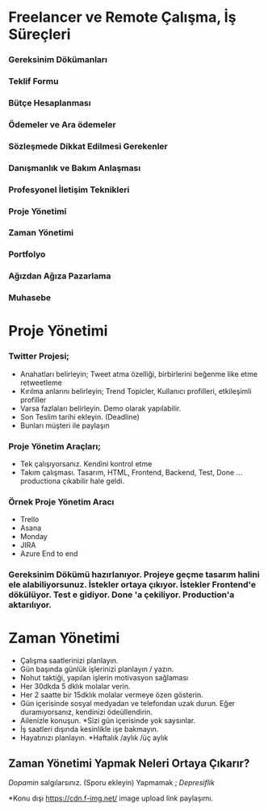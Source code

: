 # Freelancer ve Remote Çalışma, İş Süreçleri

### Gereksinim Dökümanları
### Teklif Formu
### Bütçe Hesaplanması
### Ödemeler ve Ara ödemeler
### Sözleşmede Dikkat Edilmesi Gerekenler
### Danışmanlık ve Bakım Anlaşması
### Profesyonel İletişim Teknikleri
### Proje Yönetimi
### Zaman Yönetimi
### Portfolyo
### Ağızdan Ağıza Pazarlama
### Muhasebe


# Proje Yönetimi

### Twitter Projesi;

- Anahatları belirleyin; Tweet atma özelliği, birbirlerini beğenme like etme retweetleme
- Kırılma anlarını belirleyin; Trend Topicler, Kullanıcı profilleri, etkileşimli profiller
- Varsa fazlaları belirleyin. Demo olarak yapılabilir.
- Son Teslim tarihi ekleyin. (Deadline)
- Bunları müşteri ile paylaşın

### Proje Yönetim Araçları;

- Tek çalışıyorsanız. Kendini kontrol etme
- Takım çalışması. Tasarım, HTML, Frontend, Backend, Test, Done ... productiona çıkabilir hale geldi.

### Örnek Proje Yönetim Aracı 

- Trello
- Asana
- Monday
- JIRA
- Azure End to end 

### Gereksinim Dökümü hazırlanıyor. Projeye geçme tasarım halini ele alabiliyorsunuz. İstekler ortaya çıkıyor. İstekler Frontend'e dökülüyor. Test e gidiyor. Done 'a çekiliyor. Production'a aktarılıyor. 

# Zaman Yönetimi

 - Çalışma saatlerinizi planlayın.
 - Gün başında günlük işlerinizi planlayın / yazın.
 - Nohut taktiği, yapılan işlerin motivasyon sağlaması
 - Her 30dkda 5 dklık molalar verin.
 - Her 2 saatte bir 15dklık molalar vermeye özen gösterin.
 - Gün içerisinde sosyal medyadan ve telefondan uzak durun. Eğer duramıyorsanız, kendinizi ödeüllendirin.
 - Ailenizle konuşun.
    *Sizi gün içerisinde yok saysınlar.
 - İş saatleri dışında kesinlikle işe bakmayın.
 - Hayatınızı planlayın.
   *Haftalık /aylık /üç aylık

## Zaman Yönetimi Yapmak Neleri Ortaya Çıkarır?

 *Dopamin* salgılarsınız. (Sporu ekleyin)
 Yapmamak ; *Depresiflik*

*Konu dışı
https://cdn.f-img.net/ image upload link paylaşımı.
